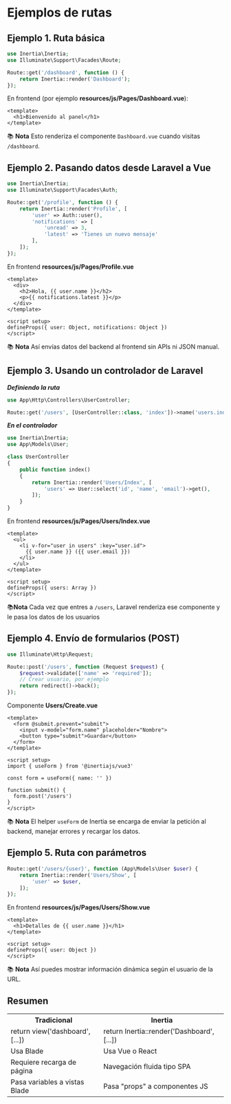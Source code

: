 # Ejemplos de rutas

## Ejemplo 1. Ruta básica

```php
use Inertia\Inertia;
use Illuminate\Support\Facades\Route;

Route::get('/dashboard', function () {
    return Inertia::render('Dashboard');
});
```

En frontend (por ejemplo **resources/js/Pages/Dashboard.vue**):  

```vue
<template>
  <h1>Bienvenido al panel</h1>
</template>
```

📚 **Nota** Esto renderiza el componente `Dashboard.vue` cuando visitas `/dashboard`.

## Ejemplo 2. Pasando datos desde Laravel a Vue

```php
use Inertia\Inertia;
use Illuminate\Support\Facades\Auth;

Route::get('/profile', function () {
    return Inertia::render('Profile', [
        'user' => Auth::user(),
        'notifications' => [
            'unread' => 3,
            'latest' => 'Tienes un nuevo mensaje'
        ],
    ]);
});
```

En frontend **resources/js/Pages/Profile.vue**  

```vue
<template>
  <div>
    <h2>Hola, {{ user.name }}</h2>
    <p>{{ notifications.latest }}</p>
  </div>
</template>

<script setup>
defineProps({ user: Object, notifications: Object })
</script>
```
📚 **Nota** Así envías datos del backend al frontend sin APIs ni JSON manual.

## Ejemplo 3. Usando un controlador de Laravel

***Definiendo la ruta***  

```php
use App\Http\Controllers\UserController;

Route::get('/users', [UserController::class, 'index'])->name('users.index');
```

***En el controlador***  

```php
use Inertia\Inertia;
use App\Models\User;

class UserController
{
    public function index()
    {
        return Inertia::render('Users/Index', [
            'users' => User::select('id', 'name', 'email')->get(),
        ]);
    }
}
```

En frontend **resources/js/Pages/Users/Index.vue**  

```vue
<template>
  <ul>
    <li v-for="user in users" :key="user.id">
      {{ user.name }} ({{ user.email }})
    </li>
  </ul>
</template>

<script setup>
defineProps({ users: Array })
</script>
```
📚**Nota** Cada vez que entres a `/users`, Laravel renderiza ese componente y le pasa los datos de los usuarios  

## Ejemplo 4. Envío de formularios (POST)

```php
use Illuminate\Http\Request;

Route::post('/users', function (Request $request) {
    $request->validate(['name' => 'required']);
    // Crear usuario, por ejemplo
    return redirect()->back();
});
```

Componente **Users/Create.vue**  

```vue
<template>
  <form @submit.prevent="submit">
    <input v-model="form.name" placeholder="Nombre">
    <button type="submit">Guardar</button>
  </form>
</template>

<script setup>
import { useForm } from '@inertiajs/vue3'

const form = useForm({ name: '' })

function submit() {
  form.post('/users')
}
</script>
```
📚 **Nota** El helper `useForm` de Inertia se encarga de enviar la petición al backend, manejar errores y recargar los datos.

## Ejemplo 5. Ruta con parámetros

```php
Route::get('/users/{user}', function (App\Models\User $user) {
    return Inertia::render('Users/Show', [
        'user' => $user,
    ]);
});
```

En frontend **resources/js/Pages/Users/Show.vue**  

```
<template>
  <h1>Detalles de {{ user.name }}</h1>
</template>

<script setup>
defineProps({ user: Object })
</script>
```

📚 **Nota** Así puedes mostrar información dinámica según el usuario de la URL.  

## Resumen

<table>
    <tr>
        <th>Tradicional</th>
        <th>Inertia</th>
    </tr>
    <tr>
        <td>return view('dashboard', [...])</td>
        <td>return Inertia::render('Dashboard', [...])</td>
    </tr>
    <tr>
        <td>Usa Blade</td>
        <td>Usa Vue o React</td>
    </tr>
    <tr>
        <td>Requiere recarga de página</td>
        <td>Navegación fluida tipo SPA</td>
    </tr>
    <tr>
        <td>Pasa variables a vistas Blade</td>
        <td>Pasa "props" a componentes JS</td>
    </tr>
</table>
